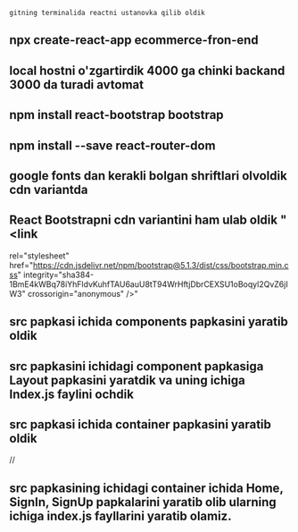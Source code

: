 `gitning terminalida reactni ustanovka qilib oldik`

## npx create-react-app ecommerce-fron-end
## local hostni o'zgartirdik 4000 ga chinki backand 3000 da turadi avtomat
## npm install react-bootstrap bootstrap 
## npm install --save react-router-dom
## google fonts dan kerakli bolgan shriftlari olvoldik cdn variantda
## React Bootstrapni cdn variantini ham ulab oldik "<link
  rel="stylesheet"
  href="https://cdn.jsdelivr.net/npm/bootstrap@5.1.3/dist/css/bootstrap.min.css"
  integrity="sha384-1BmE4kWBq78iYhFldvKuhfTAU6auU8tT94WrHftjDbrCEXSU1oBoqyl2QvZ6jIW3"
  crossorigin="anonymous"
/>"
## src papkasi ichida components papkasini yaratib  oldik

## src papkasini ichidagi component papkasiga Layout papkasini yaratdik va  uning ichiga Index.js faylini ochdik

## src papkasi ichida container papkasini yaratib  oldik

//
## src papkasining ichidagi container ichida Home, SignIn, SignUp papkalarini yaratib olib ularning ichiga index.js fayllarini yaratib olamiz.